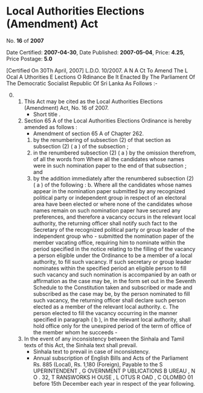 # Local Authorities Elections (Amendment) Act

No. **16** of **2007**

Date Certified: **2007-04-30**, Date Published: **2007-05-04**, Price: **4.25**, Price Postage: **5.0**

[Certified On 30Th April, 2007]
L.D.O. 10/2007.
A N  A Ct   To   Amend   The  L Ocal  A Uthorities E Lections  O Rdinance
Be It Enacted By The Parliament Of The Democratic Socialist Republic Of Sri Lanka As Follows :-

0. 
    1. This Act may be cited as the Local Authorities Elections (Amendment) Act, No. 16 of 2007.
        - Short title .
    2. Section 65 A  of the Local Authorities Elections Ordinance is hereby amended as follows :
        - Amendment of section 65 A  of Chapter 262.
        1. by the renumbering of subsection (2) of that section as subsection (2) ( a ) of the subsection ;
        2. in the renumbered subsection (2) ( a ) by the omission therefrom, of all the words from Where all the candidates whose names were in such nomination paper to the end of that subsection ; and
        3. by the addition immediately after the renumbered subsection (2) ( a ) of the following :
            b. Where all the candidates whose names appear in the nomination paper submitted by any recognized political party or independent group in respect of an electoral area have been elected or where none of the candidates whose names remain on such nomination paper have secured any preferences, and therefore a vacancy occurs in the relevant local authority, the returning officer shall notify such fact to the Secretary of the recognized political party or group leader of the independent group who
                - submitted the nomination paper of the member vacating office, requiring him to nominate within the period specified in the notice relating to the filling of the vacancy a person eligible under the Ordinance to be a member of a local authority, to fill such vacancy. If such secretary or group leader nominates within the specified period an eligible person to fill such vacancy and such nomination is accompanied by an oath or affirmation as the case may be, in the form set out in the Seventh Schedule to the Constitution taken and subscribed or made and subscribed as the case may be, by the person nominated to fill such vacancy, the returning officer shall declare such person elected as a member of the relevant local authority.
            c. The person elected to fill the vacancy occurring in the manner specified in paragraph ( b ), in the relevant local authority, shall hold office only for the unexpired period of the term of office of the member whom he succeeds
                - 
    3. In the event of any inconsistency between the Sinhala and Tamil texts of this Act, the Sinhala text shall prevail.
        - Sinhala text to prevail in case of inconsistency.
        - Annual subscription of English Bills and Acts of the Parliament Rs. 885 (Local), Rs. 1,180 (Foreign), Payable to the S UPERINTENDENT , G OVERNMENT   P UBLICATIONS  B UREAU , N O . 32, T RANSWORKS  H OUSE ,  L OTUS   R OAD ,  C OLOMBO  01  before  15th  December  each  year  in  respect of the year following.